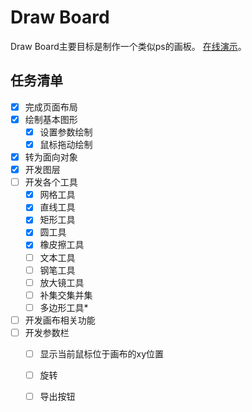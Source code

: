 # Draw Board

Draw Board主要目标是制作一个类似ps的画板。
[在线演示](https://liao123-git.github.io/drawingBoard/drawBoard/)。

## 任务清单

- [x] 完成页面布局
- [x] 绘制基本图形
    - [x] 设置参数绘制
    - [x] 鼠标拖动绘制
- [x] 转为面向对象
- [x] 开发图层
- [ ] 开发各个工具
    - [x] 网格工具
    - [x] 直线工具
    - [x] 矩形工具
    - [x] 圆工具
    - [x] 橡皮擦工具
    - [ ] 文本工具
    - [ ] 钢笔工具
    - [ ] 放大镜工具
    - [ ] 补集交集并集
    - [ ] 多边形工具*
- [ ] 开发画布相关功能
- [ ] 开发参数栏
    - [ ] 显示当前鼠标位于画布的xy位置
    - [ ] 旋转
    - [ ] 导出按钮
 
